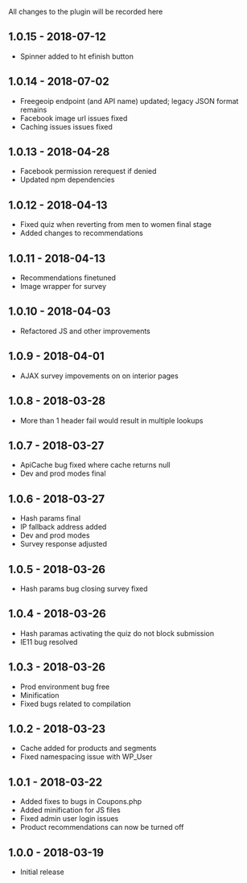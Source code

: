 
All changes to the plugin will be recorded here


## 1.0.15 - 2018-07-12

- Spinner added to ht efinish button

## 1.0.14 - 2018-07-02

- Freegeoip endpoint (and API name) updated; legacy JSON format remains
- Facebook image url issues fixed
- Caching issues issues fixed

## 1.0.13 - 2018-04-28

- Facebook permission rerequest if denied
- Updated npm dependencies

## 1.0.12 - 2018-04-13

- Fixed quiz when reverting from men to women final stage
- Added changes to recommendations

## 1.0.11 - 2018-04-13

- Recommendations finetuned
- Image wrapper for survey

## 1.0.10 - 2018-04-03

- Refactored JS and other improvements

## 1.0.9 - 2018-04-01

- AJAX survey impovements on on interior pages

## 1.0.8 - 2018-03-28

- More than 1 header fail would result in multiple lookups

## 1.0.7 - 2018-03-27

- ApiCache bug fixed where cache returns null
- Dev and prod modes final

## 1.0.6 - 2018-03-27

- Hash params final
- IP fallback address added
- Dev and prod modes
- Survey response adjusted

## 1.0.5 - 2018-03-26

- Hash params bug closing survey fixed

## 1.0.4 - 2018-03-26

- Hash paramas activating the quiz do not block submission
- IE11 bug resolved

## 1.0.3 - 2018-03-26

- Prod environment bug free
- Minification
- Fixed bugs related to compilation

## 1.0.2 - 2018-03-23

- Cache added for products and segments
- Fixed namespacing issue with WP_User

## 1.0.1 - 2018-03-22

- Added fixes to bugs in Coupons.php
- Added minification for JS files
- Fixed admin user login issues
- Product recommendations can now be turned off

## 1.0.0 - 2018-03-19

- Initial release
